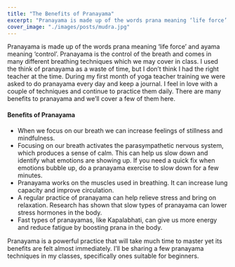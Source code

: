 ```yaml
---
title: "The Benefits of Pranayama"
excerpt: "Pranayama is made up of the words prana meaning ‘life force’ and ayama meaning ‘control’. Pranayama is the control of the breath and comes in many different breathing techniques which we may cover in class."
cover_image: "./images/posts/mudra.jpg"
---
```


Pranayama is made up of the words prana meaning ‘life force’ and ayama meaning ‘control’. Pranayama is the control of the breath and comes in many different breathing techniques which we may cover in class. I used the think of pranayama as a waste of time, but I don’t think I had the right teacher at the time. During my first month of yoga teacher training we were asked to do pranayama every day and keep a journal. I feel in love with a couple of techniques and continue to practice them daily. There are many benefits to pranayama and we’ll cover a few of them here. 

#### Benefits of Pranayama

* When we focus on our breath we can increase feelings of stillness and mindfulness. 
* Focusing on our breath activates the parasympathetic nervous system, which produces a sense of calm. This can help us slow down and identify what emotions are showing up. If you need a quick fix when emotions bubble up, do a pranayama exercise to slow down for a few minutes.
* Pranayama works on the muscles used in breathing. It can increase lung capacity and improve circulation. 
* A regular practice of pranayama can help relieve stress and bring on relaxation. Research has shown that slow types of pranayama can lower stress hormones in the body. 
* Fast types of pranayamas, like Kapalabhati, can give us more energy and reduce fatigue by boosting prana in the body.

Pranayama is a powerful practice that will take much time to master yet its benefits are felt almost immediately. I’ll be sharing a few pranayama techniques in my classes, specifically ones suitable for beginners. 

